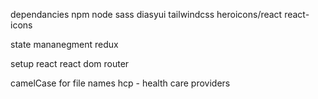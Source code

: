 dependancies
npm
node
sass
diasyui 
tailwindcss
heroicons/react
react-icons

state mananegment
redux

setup 
react 
react dom router

camelCase for file names
hcp - health care providers